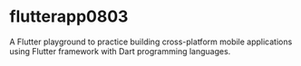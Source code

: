 # flutterapp0803

A Flutter playground to practice building cross-platform mobile applications using Flutter framework with Dart programming languages.
